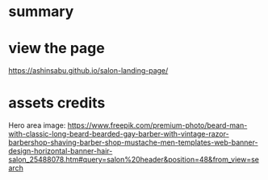 # summary

# view the page
https://ashinsabu.github.io/salon-landing-page/

# assets credits
Hero area image: https://www.freepik.com/premium-photo/beard-man-with-classic-long-beard-bearded-gay-barber-with-vintage-razor-barbershop-shaving-barber-shop-mustache-men-templates-web-banner-design-horizontal-banner-hair-salon_25488078.htm#query=salon%20header&position=48&from_view=search
